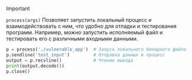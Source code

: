 
> [!important] 
> `process(args)`
> Позволяет запустить локальный процесс и взаимодействовать с ним, что удобно для отладки и тестирования программ. Например, можно запустить исполняемый файл и тестировать его с различными входными данными.

```python
p = process('./vulnerable_app')  # Запуск локального бинарного файла
p.sendline('test_input')         # Отправка данных в процесс
output = p.recvline()            # Чтение вывода
print(output.decode())
p.close()
```

